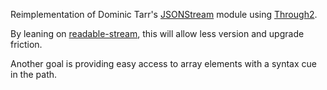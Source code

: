 Reimplementation of Dominic Tarr's [JSONStream](https://github.com/dominictarr/JSONStream) module using [Through2](https://github.com/rvagg/through2).

By leaning on [readable-stream](https://github.com/iojs/readable-stream), this will allow less version and upgrade friction.

Another goal is providing easy access to array elements with a syntax cue in the path.
